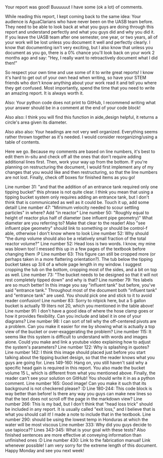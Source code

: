 Your report was good! Buuuuuut I have some (ok a lot) of comments.

While reading this report, I kept coming back to the same idea: Your audience is AguaClarians who have never been on the UASB team before. They need to be able to look back at what you guys are doing through this report and understand perfectly and what you guys did and why you did it. If you leave the UASB team after one semester, one year, or two years, all of your work will be lost unless you document it well and perfectly clearly. I know that documenting isn't very exciting, but I also know that unless you document as you go, there is a 0% chance you'll look back on your work 2 months ago and say: "Hey, I really want to retroactively document what I did then!"

So respect your own time and use some of it to write great reports! I know it's hard to get out of your own head when writing, so have your STEM friends who don't know anything about your work read it and tell you where they get confused. Most importantly, spend the time that you need to write an amazing report. It is always worth it.

Also: Your python code does not print to GitHub, I recommend writing what your answer should be in a comment at the end of your code block!

Also also: I think you will find this function in aide_design helpful, it returns a circle's area given its diameter.

Also also also: Your headings are not very well organized. Everything seems rather thrown together as it's needed. I would consider reorganizing/using a table of contents.

Here we go. Because my comments are based on line numbers, it's best to edit them in-situ and check off all the ones that don't require adding additional lines first. Then, work your way up from the bottom. If you're planning on restructuring the document, I would first implement any of my changes that you would like and then restructuring, so that the line numbers are not lost. Finally, check off boxes for finished items as you go!

  Line number 31: "and that the addition of an entrance tank required only one tipping bucket" this phrase is not quite clear. I think you mean that using a tipping bucket system only requires adding an entrance tank, but I don't think that is communicated as well as it could be. Touch it up, add some detail!
  Line number 47: "Minimum velocity needed to scour settling particles" in where? Add "in reactor"
  Line number 50: "Roughly equal to height of reactor plus half of diameter (see influent pipe geometry)" What diameter are you referring to? Make that clear to the reader! Also "see influent pipe geometry" should link to something or should be control-f able, otherwise I don't know where to look
  Line number 52: Why should "the dump volume should also be a relatively small fraction of the total reactor volume?"
  Line number 52: Head loss is two words. I know, my mine was blown too! I messed this up in a few pages of the textbook before changing them :P
  Line number 63: This figure can still be cropped more (or perhaps taken in a more flattering orientation?). The tub below the tipping bucket takes up 3/4 of a whole page length in my window. I suggest cropping the tub on the bottom, cropping most of the sides, and a bit on top as well.
  Line number 73: "The bucket needs to be designed so that it will not rest completely tipped down" and why is that?
  Line number 79: Yes labels are so much better! In this image you say "influent tank" but before, you've said "entrance tank." Throughout most of the document both "influent tank" and "entrance tank" are used. You should pick one and stick to it to avoid reader confusion!
  Line number 83: Sorry to nitpick here, but a 5 gallon bucket is actually 19 liters not 20, which you mentioned in the table above!
  Line number 91: I don't have a good idea of where the hose clamp goes or how it provides flexibility. Can you include and label it in one of your diagrams?
  Line number 98: I can sort of tell why the off-centered pivots are a problem. Can you make it easier for me by showing what is actually a top view of the bucket or over-exaggerating the problem?
  Line number 115: It seems like this system is difficult to understand with words and images alone. Could you make and link a youtube video explaining how to adjust the system's parameters?
  Line number 122: Why is splashing in quotes?
  Line number 142: I think this image should placed just before you start talking about the tipping bucket design, so that the reader knows what you guys are going for.
  Lines 149-160: Hang on, you still haven't said why a specific head gain is required in this report. You also made the bucket volume 15 L, which is different from what you mentioned above. Finally, the reader can't see your solution on GitHub! You should write it in as a python comment.
  Line number 165: Good image! Can you make it such that its background is not checkered please? :D
  Line 180-244: This code block is way better than before! Is there any way you guys can make new lines so that the text does not scroll off the page in the markdown view?
  Line number 266: This is my bad, but I don't think that "head loss trick" should be included in any report. It is usually called "exit loss," and I believe that is what you should call it! I made a note to include that in the textbook.
  Line number 290: should be using the lowest temp in Honduras at which the water will be most viscous
  Line number 333: Why did you guys decide to use tapioca??
  Lines 343-345: What is your goal with these tests? Also finished sentences are more effective at conveying information than unfinished ones :D
  Line number 430: Link to the fabrication manual! Link whenever possible!
I am very sorry for the extreme length of this document. Happy Monday and see you next week!
